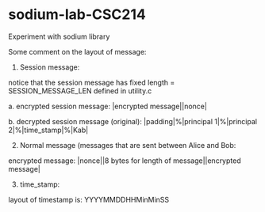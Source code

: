 # sodium-lab-CSC214
Experiment with sodium library

Some comment on the layout of message:

1. Session message:

notice that the session message has fixed length = SESSION_MESSAGE_LEN defined in utility.c

  a. encrypted session message: |encrypted message||nonce|
  
  b. decrypted session message (original): |padding|%|principal 1|%|principal 2|%|time_stamp|%|Kab|
  
2. Normal message (messages that are sent between Alice and Bob:

  encrypted message: |nonce||8 bytes for length of message||encrypted message|
  
3. time_stamp:

  layout of timestamp is: YYYYMMDDHHMinMinSS
  
